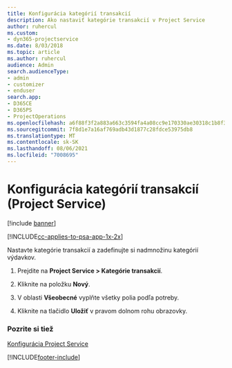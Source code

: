 ```yaml
---
title: Konfigurácia kategórií transakcií
description: Ako nastaviť kategórie transakcií v Project Service
author: ruhercul
ms.custom:
- dyn365-projectservice
ms.date: 8/03/2018
ms.topic: article
ms.author: ruhercul
audience: Admin
search.audienceType:
- admin
- customizer
- enduser
search.app:
- D365CE
- D365PS
- ProjectOperations
ms.openlocfilehash: a6f88f3f2a883a663c3594fa4a08cc9e170330ae30318c1b8f322cca6349bf3f
ms.sourcegitcommit: 7f8d1e7a16af769adb43d1877c28fdce53975db8
ms.translationtype: MT
ms.contentlocale: sk-SK
ms.lasthandoff: 08/06/2021
ms.locfileid: "7008695"
---
```

# <a name="configure-transaction-categories-project-service"></a>Konfigurácia kategórií transakcií (Project Service)

[!include [banner](../includes/psa-now-project-operations.md)]

[!INCLUDE[cc-applies-to-psa-app-1x-2x](../includes/cc-applies-to-psa-app-1x-2x.md)]

Nastavte kategórie transakcií a zadefinujte si nadmnožinu kategórií výdavkov.  
  
1.  Prejdite na **Project Service > Kategórie transakcií**.  
  
2.  Kliknite na položku **Nový**.  
  
3.  V oblasti **Všeobecné** vyplňte všetky polia podľa potreby.  
  
4.  Kliknite na tlačidlo **Uložiť** v pravom dolnom rohu obrazovky.  
  
### <a name="see-also"></a>Pozrite si tiež  
 [Konfigurácia Project Service](../psa/configure.md)


[!INCLUDE[footer-include](../includes/footer-banner.md)]